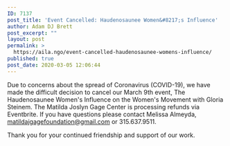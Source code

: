 ```yaml
---
ID: 7137
post_title: 'Event Cancelled: Haudenosaunee Women&#8217;s Influence'
author: Adam DJ Brett
post_excerpt: ""
layout: post
permalink: >
  https://aila.ngo/event-cancelled-haudenosaunee-womens-influence/
published: true
post_date: 2020-03-05 12:06:44
---
```

Due to concerns about the spread of Coronavirus (COVID-19), we have made the difficult decision to cancel our March 9th event, The Haudenosaunee Women's Influence on the Women's Movement with Gloria Steinem.
The Matilda Joslyn Gage Center is processing refunds via Eventbrite.
If you have questions please contact Melissa Almeyda, matildajgagefoundation@gmail.com or 315.637.9511.

Thank you for your continued friendship and support of our work.